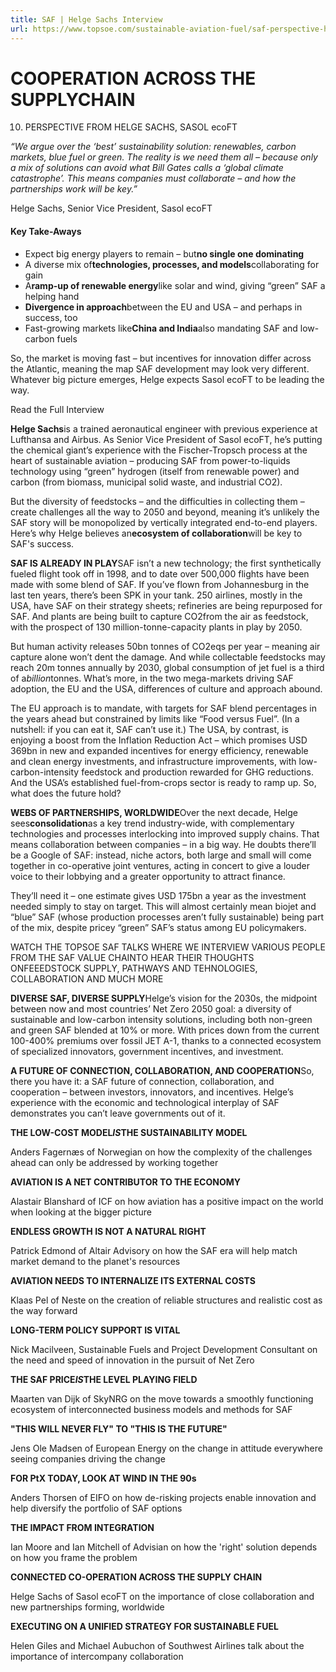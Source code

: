 ```yaml
---
title: SAF | Helge Sachs Interview
url: https://www.topsoe.com/sustainable-aviation-fuel/saf-perspective-helge-sachs#download-popup-u4m-interview-header
---
```


# COOPERATION ACROSS THE SUPPLYCHAIN

10. PERSPECTIVE FROM HELGE SACHS, SASOL ecoFT

*“We argue over the ‘best’ sustainability solution: renewables, carbon markets, blue fuel or green. The reality is we need them all – because only a mix of solutions can avoid what Bill Gates calls a ‘global climate catastrophe’. This means companies must collaborate – and how the partnerships work will be key.”*

Helge Sachs, Senior Vice President, Sasol ecoFT

#### Key Take-Aways

- Expect big energy players to remain – but**no single one dominating**
- A diverse mix of**technologies, processes, and models**collaborating for gain
- A**ramp-up of renewable energy**like solar and wind, giving “green” SAF a helping hand
- **Divergence in approach**between the EU and USA – and perhaps in success, too
- Fast-growing markets like**China and India**also mandating SAF and low-carbon fuels

So, the market is moving fast – but incentives for innovation differ across the Atlantic, meaning the map SAF development may look very different. Whatever big picture emerges, Helge expects Sasol ecoFT to be leading the way.

Read the Full Interview

**Helge Sachs**is a trained aeronautical engineer with previous experience at Lufthansa and Airbus. As Senior Vice President of Sasol ecoFT, he’s putting the chemical giant’s experience with the Fischer-Tropsch process at the heart of sustainable aviation – producing SAF from power-to-liquids technology using “green” hydrogen (itself from renewable power) and carbon (from biomass, municipal solid waste, and industrial CO2).

But the diversity of feedstocks – and the difficulties in collecting them – create challenges all the way to 2050 and beyond, meaning it’s unlikely the SAF story will be monopolized by vertically integrated end-to-end players. Here’s why Helge believes an**ecosystem of collaboration**will be key to SAF's success.

**SAF IS ALREADY IN PLAY**SAF isn’t a new technology; the first synthetically fueled flight took off in 1998, and to date over 500,000 flights have been made with some blend of SAF. If you’ve flown from Johannesburg in the last ten years, there’s been SPK in your tank. 250 airlines, mostly in the USA, have SAF on their strategy sheets; refineries are being repurposed for SAF. And plants are being built to capture CO2from the air as feedstock, with the prospect of 130 million-tonne-capacity plants in play by 2050.

But human activity releases 50bn tonnes of CO2eqs per year – meaning air capture alone won’t dent the damage. And while collectable feedstocks may reach 20m tonnes annually by 2030, global consumption of jet fuel is a third of a*billion*tonnes. What’s more, in the two mega-markets driving SAF adoption, the EU and the USA, differences of culture and approach abound.

The EU approach is to mandate, with targets for SAF blend percentages in the years ahead but constrained by limits like “Food versus Fuel”. (In a nutshell: if you can eat it, SAF can’t use it.) The USA, by contrast, is enjoying a boost from the Inflation Reduction Act – which promises USD 369bn in new and expanded incentives for energy efficiency, renewable and clean energy investments, and infrastructure improvements, with low-carbon-intensity feedstock and production rewarded for GHG reductions. And the USA’s established fuel-from-crops sector is ready to ramp up. So, what does the future hold?

**WEBS OF PARTNERSHIPS, WORLDWIDE**Over the next decade, Helge sees**consolidation**as a key trend industry-wide, with complementary technologies and processes interlocking into improved supply chains. That means collaboration between companies – in a big way. He doubts there’ll be a Google of SAF: instead, niche actors, both large and small will come together in co-operative joint ventures, acting in concert to give a louder voice to their lobbying and a greater opportunity to attract finance.

They’ll need it – one estimate gives USD 175bn a year as the investment needed simply to stay on target. This will almost certainly mean biojet and “blue” SAF (whose production processes aren’t fully sustainable) being part of the mix, despite pricey “green” SAF’s status among EU policymakers.

WATCH THE TOPSOE SAF TALKS WHERE WE INTERVIEW VARIOUS PEOPLE FROM THE SAF VALUE CHAINTO HEAR THEIR THOUGHTS ONFEEEDSTOCK SUPPLY, PATHWAYS AND TEHNOLOGIES, COLLABORATION AND MUCH MORE

**DIVERSE SAF, DIVERSE SUPPLY**Helge’s vision for the 2030s, the midpoint between now and most countries’ Net Zero 2050 goal: a diversity of sustainable and low-carbon intensity solutions, including both non-green and green SAF blended at 10% or more. With prices down from the current 100-400% premiums over fossil JET A-1, thanks to a connected ecosystem of specialized innovators, government incentives, and investment.

**A FUTURE OF CONNECTION, COLLABORATION, AND COOPERATION**So, there you have it: a SAF future of connection, collaboration, and cooperation – between investors, innovators, and incentives. Helge’s experience with the economic and technological interplay of SAF demonstrates you can’t leave governments out of it.

**THE LOW-COST MODEL*IS*THE SUSTAINABILITY MODEL**

Anders Fagernæs of Norwegian on how the complexity of the challenges ahead can only be addressed by working together

**AVIATION IS A NET CONTRIBUTOR TO THE ECONOMY**

Alastair Blanshard of ICF on how aviation has a positive impact on the world when looking at the bigger picture

**ENDLESS GROWTH IS NOT A NATURAL RIGHT**

Patrick Edmond of Altair Advisory on how the SAF era will help match market demand to the planet's resources

**AVIATION NEEDS TO INTERNALIZE ITS EXTERNAL COSTS**

Klaas Pel of Neste on the creation of reliable structures and realistic cost as the way forward

**LONG-TERM POLICY SUPPORT IS VITAL**

Nick Macilveen, Sustainable Fuels and Project Development Consultant on the need and speed of innovation in the pursuit of Net Zero

**THE SAF PRICE*IS*THE LEVEL PLAYING FIELD**

Maarten van Dijk of SkyNRG on the move towards a smoothly functioning ecosystem of interconnected business models and methods for SAF

**"THIS WILL NEVER FLY" TO "THIS IS THE FUTURE"**

Jens Ole Madsen of European Energy on the change in attitude everywhere seeing companies driving the change

**FOR PtX TODAY, LOOK AT WIND IN THE 90s**

Anders Thorsen of EIFO on how de-risking projects enable innovation and help diversify the portfolio of SAF options

**THE IMPACT FROM INTEGRATION**

Ian Moore and Ian Mitchell of Advisian on how the 'right' solution depends on how you frame the problem

**CONNECTED CO-OPERATION ACROSS THE SUPPLY CHAIN**

Helge Sachs of Sasol ecoFT on the importance of close collaboration and new partnerships forming, worldwide

**EXECUTING ON A UNIFIED STRATEGY FOR SUSTAINABLE FUEL**

Helen Giles and Michael Aubuchon of Southwest Airlines talk about the importance of intercompany collaboration